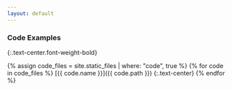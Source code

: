 ```yaml
---
layout: default
---
```


### Code Examples
{:.text-center.font-weight-bold}

<div markdown="1" >
{% assign code_files = site.static_files | where: "code", true %}
{% for code in code_files %}
[{{ code.name }}]({{ code.path }})
{:.text-center}
{% endfor %}
</div>
